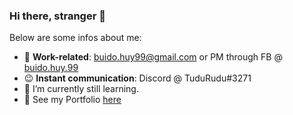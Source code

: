 ### Hi there, stranger 👋

Below are some infos about me:

- 📝 **Work-related**: buido.huy99@gmail.com or PM through FB @ [buido.huy.99](https://www.facebook.com/buido.huy.99/)
- 😉 **Instant communication**: Discord @ TuduRudu#3271
- 🌱 I’m currently still learning.
- 🤔 See my Portfolio [here](https://buidohuy99.github.io/)
